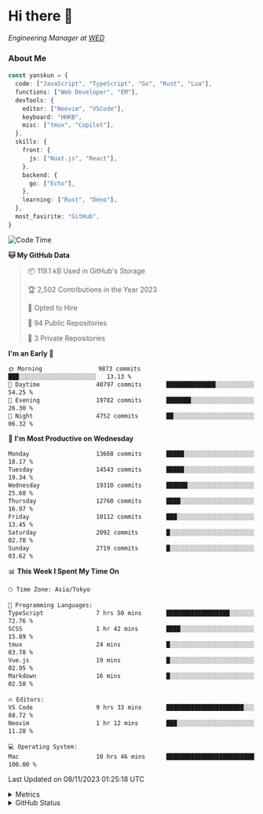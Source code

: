 # Hi there&nbsp;:wave:

<!-- ![Alt text](https://spotify-recently-played-readme.vercel.app/api?user=31kynbuubkiu3r4qh4hjuaglhfay) -->

_Engineering Manager at [WED](https://github.com/wedinc)_

### About Me

```ts
const yanskun = {
  code: ["JavaScript", "TypeScript", "Go", "Rust", "Lua"],
  functions: ["Web Developer", "EM"],
  devTools: {
    editor: ["Neovim", "VSCode"],
    keyboard: "HHKB",
    misc: ["tmux", "Copilot"],
  },
  skills: {
    front: {
      js: ["Nuxt.js", "React"],
    },
    backend: {
      go: ["Echo"],
    },
    learning: ["Rust", "Deno"],
  },
  most_favirite: "GitHub",
}
```

<!--START_SECTION:waka-->
![Code Time](http://img.shields.io/badge/Code%20Time-541%20hrs%2056%20mins-blue)

**🐱 My GitHub Data** 

> 📦 119.1 kB Used in GitHub's Storage 
 > 
> 🏆 2,502 Contributions in the Year 2023
 > 
> 💼 Opted to Hire
 > 
> 📜 94 Public Repositories 
 > 
> 🔑 3 Private Repositories 
 > 
**I'm an Early 🐤** 

```text
🌞 Morning                9873 commits        ███░░░░░░░░░░░░░░░░░░░░░░   13.13 % 
🌆 Daytime                40797 commits       ██████████████░░░░░░░░░░░   54.25 % 
🌃 Evening                19782 commits       ███████░░░░░░░░░░░░░░░░░░   26.30 % 
🌙 Night                  4752 commits        ██░░░░░░░░░░░░░░░░░░░░░░░   06.32 % 
```
📅 **I'm Most Productive on Wednesday** 

```text
Monday                   13668 commits       █████░░░░░░░░░░░░░░░░░░░░   18.17 % 
Tuesday                  14543 commits       █████░░░░░░░░░░░░░░░░░░░░   19.34 % 
Wednesday                19310 commits       ██████░░░░░░░░░░░░░░░░░░░   25.68 % 
Thursday                 12760 commits       ████░░░░░░░░░░░░░░░░░░░░░   16.97 % 
Friday                   10112 commits       ███░░░░░░░░░░░░░░░░░░░░░░   13.45 % 
Saturday                 2092 commits        █░░░░░░░░░░░░░░░░░░░░░░░░   02.78 % 
Sunday                   2719 commits        █░░░░░░░░░░░░░░░░░░░░░░░░   03.62 % 
```


📊 **This Week I Spent My Time On** 

```text
🕑︎ Time Zone: Asia/Tokyo

💬 Programming Languages: 
TypeScript               7 hrs 50 mins       ██████████████████░░░░░░░   72.76 % 
SCSS                     1 hr 42 mins        ████░░░░░░░░░░░░░░░░░░░░░   15.89 % 
tmux                     24 mins             █░░░░░░░░░░░░░░░░░░░░░░░░   03.78 % 
Vue.js                   19 mins             █░░░░░░░░░░░░░░░░░░░░░░░░   02.95 % 
Markdown                 16 mins             █░░░░░░░░░░░░░░░░░░░░░░░░   02.58 % 

🔥 Editors: 
VS Code                  9 hrs 33 mins       ██████████████████████░░░   88.72 % 
Neovim                   1 hr 12 mins        ███░░░░░░░░░░░░░░░░░░░░░░   11.28 % 

💻 Operating System: 
Mac                      10 hrs 46 mins      █████████████████████████   100.00 % 
```


 Last Updated on 08/11/2023 01:25:18 UTC
<!--END_SECTION:waka-->

<details>
  <summary>Metrics</summary>
  <img src="https://github.com/yanskun/yanskun/blob/main/github-metrics.svg" alt="Metrics">
</details>

<details>
  <summary>GitHub Status</summary>
  <picture>
    <source media="(prefers-color-scheme: dark)" srcset="https://raw.githubusercontent.com/yanskun/yanskun/master/profile-summary-card-output/nord_dark/0-profile-details.svg">
   <img src="https://raw.githubusercontent.com/yanskun/yanskun/master/profile-summary-card-output/default/0-profile-details.svg">
  </picture>
  <br>
  <picture>
    <source media="(prefers-color-scheme: dark)" srcset="https://raw.githubusercontent.com/yanskun/yanskun/master/profile-summary-card-output/nord_dark/1-repos-per-language.svg">
   <img src="https://raw.githubusercontent.com/yanskun/yanskun/master/profile-summary-card-output/default/1-repos-per-language.svg">
  </picture>
  <picture>
    <source media="(prefers-color-scheme: dark)" srcset="https://raw.githubusercontent.com/yanskun/yanskun/master/profile-summary-card-output/nord_dark/2-most-commit-language.svg">
   <img src="https://raw.githubusercontent.com/yanskun/yanskun/master/profile-summary-card-output/default/2-most-commit-language.svg">
  </picture>
  <br>
  <picture>
    <source media="(prefers-color-scheme: dark)" srcset="https://raw.githubusercontent.com/yanskun/yanskun/master/profile-summary-card-output/nord_dark/3-stats.svg">
   <img src="https://raw.githubusercontent.com/yanskun/yanskun/master/profile-summary-card-output/default/3-stats.svg">
  </picture>
  <picture>
    <source media="(prefers-color-scheme: dark)" srcset="https://raw.githubusercontent.com/yanskun/yanskun/master/profile-summary-card-output/nord_dark/4-productive-time.svg">
   <img src="https://raw.githubusercontent.com/yanskun/yanskun/master/profile-summary-card-output/default/4-productive-time.svg">
  </picture>
</details>
